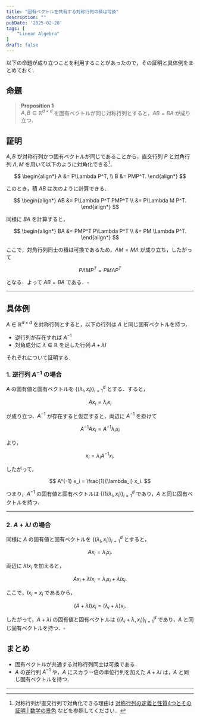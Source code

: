 ```yaml
---
title: "固有ベクトルを共有する対称行列の積は可換"
description: ""
pubDate: '2025-02-28'
tags: [
    "Linear Algebra"
]
draft: false
---
```



以下の命題が成り立つことを利用することがあったので，その証明と具体例をまとめておく．

## 命題

> **Proposition 1**  <br>
> $A, B\in\mathbb R^{d\times d}$ を固有ベクトルが同じ対称行列とすると，$AB=BA$ が成り立つ．

## 証明

$A, B$ が対称行列かつ固有ベクトルが同じであることから，直交行列 $P$ と対角行列 $\Lambda, M$ を用いて以下のように対角化できる[^1]．

$$
\begin{align*}
A &= P\Lambda P^T, \\
B &= PMP^T.
\end{align*}
$$

このとき，積 $AB$ は次のように計算できる．

$$
\begin{align*}
AB &= P\Lambda P^T PMP^T \\
&= P\Lambda M P^T.
\end{align*}
$$

同様に $BA$ を計算すると，

$$
\begin{align*}
BA &= PMP^T P\Lambda P^T \\
&= PM \Lambda P^T.
\end{align*}
$$

ここで，対角行列同士の積は可換であるため，$\Lambda M = M \Lambda$ が成り立ち，したがって

$$
P\Lambda M P^T = PM \Lambda P^T
$$

となる．よって $AB = BA$ である．$\square$

---

## 具体例

$A\in\mathbb R^{d\times d}$ を対称行列とすると，以下の行列は $A$ と同じ固有ベクトルを持つ．

- 逆行列が存在すれば $A^{-1}$
- 対角成分に $\lambda\in\mathbb R$ を足した行列 $A+\lambda I$

それぞれについて証明する．

### **1. 逆行列 $A^{-1}$ の場合**

$A$ の固有値と固有ベクトルを $\{ (\lambda_i, x_i) \}_{i=1}^d$ とする．すると，

$$
A x_i = \lambda_i x_i
$$

が成り立つ．$A^{-1}$ が存在すると仮定すると，両辺に $A^{-1}$ を掛けて

$$
A^{-1} A x_i = A^{-1} \lambda_i x_i
$$

より，

$$
x_i = \lambda_i A^{-1} x_i.
$$

したがって，

$$
A^{-1} x_i = \frac{1}{\lambda_i} x_i.
$$

つまり，$A^{-1}$ の固有値と固有ベクトルは $\{ (1/\lambda_i, x_i) \}_{i=1}^d$ であり，$A$ と同じ固有ベクトルを持つ．

---

### **2. $A+\lambda I$ の場合**

同様に $A$ の固有値と固有ベクトルを $\{ (\lambda_i, x_i) \}_{i=1}^d$ とすると，

$$
A x_i = \lambda_i x_i.
$$

両辺に $\lambda I x_i$ を加えると，

$$
A x_i + \lambda I x_i = \lambda_i x_i + \lambda I x_i.
$$

ここで，$I x_i = x_i$ であるから，

$$
(A+\lambda I) x_i = (\lambda_i+\lambda) x_i.
$$

したがって，$A+\lambda I$ の固有値と固有ベクトルは $\{ (\lambda_i+\lambda, x_i) \}_{i=1}^d$ であり，$A$ と同じ固有ベクトルを持つ．$\square$

## まとめ

- 固有ベクトルが共通する対称行列同士は可換である．
- $A$ の逆行列 $A^{-1}$ や，$A$ にスカラー倍の単位行列を加えた $A+\lambda I$ は，$A$ と同じ固有ベクトルを持つ．

---

[^1]: 対称行列が直交行列で対角化できる理由は [対称行列の定義と性質4つとその証明 \| 数学の景色](https://mathlandscape.com/sym-matrix/) などを参照してください．
